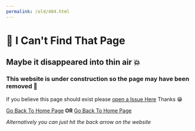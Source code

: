 ```yaml
---
permalink: /old/404.html
---
```

# 🤔 I Can't Find That Page
## Maybe it disappeared into thin air 💥
### This website is under construction so the page may have been removed 😬
If you believe this page should exist please [open a Issue Here](https://github.com/DuckMasterAl/DuckMasterAl.github.io/issues) Thanks 😁

[Go Back To Home Page](https://duckmasteral.github.io/)  __OR__  [Go Back To Home Page](https://duckmasteral.github.io/)

*Alternatively you can just hit the back arrow on the website*
